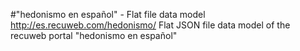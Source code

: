 #"hedonismo en español" - Flat file data model
http://es.recuweb.com/hedonismo/
Flat JSON file data model of the recuweb portal "hedonismo en español"
